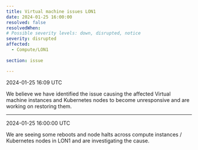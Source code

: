 ```yaml
---
title: Virtual machine issues LON1
date: 2024-01-25 16:00:00
resolved: false
resolvedWhen: 
# Possible severity levels: down, disrupted, notice
severity: disrupted 
affected:
  - Compute/LON1
    
section: issue

---
```


2024-01-25 16:09 UTC

We believe we have identified the issue causing the affected Virtual machine instances and Kubernetes nodes to become unresponsive and are working on restoring them.

---

2024-01-25 16:00:00 UTC

We are seeing some reboots and node halts across compute instances / Kubernetes nodes in LON1 and are investigating the cause.

